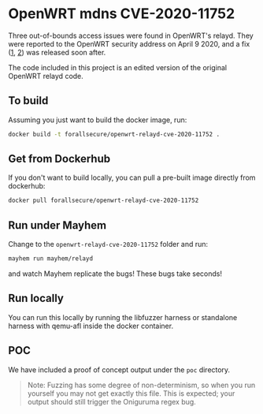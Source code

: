 # OpenWRT mdns CVE-2020-11752

Three out-of-bounds access issues were found in OpenWRT's relayd. They were reported to the OpenWRT security address on April 9 2020, and a fix ([1](https://git.openwrt.org/?p=project/relayd.git;a=commit;h=796da66abd074037f3b48475772d65874cc6de54), [2](https://git.openwrt.org/?p=project/relayd.git;a=commit;h=f4d759be54ceb37714e9a6ca320d5b50c95e9ce9)) was released soon after.

The code included in this project is an edited version of the original OpenWRT relayd code.

## To build

Assuming you just want to build the docker image, run:

```bash
docker build -t forallsecure/openwrt-relayd-cve-2020-11752 .
```

## Get from Dockerhub

If you don't want to build locally, you can pull a pre-built image
directly from dockerhub:

```bash
docker pull forallsecure/openwrt-relayd-cve-2020-11752
```


## Run under Mayhem

Change to the `openwrt-relayd-cve-2020-11752` folder and run:

```bash
mayhem run mayhem/relayd
```

and watch Mayhem replicate the bugs! These bugs take seconds!

## Run locally

You can run this locally by running the libfuzzer harness or standalone harness
with qemu-afl inside the docker container.

## POC

We have included a proof of concept output under the `poc`
directory.

> Note: Fuzzing has some degree of non-determinism, so when you run
yourself you may not get exactly this file.  This is expected; your
output should still trigger the Oniguruma regex bug.
